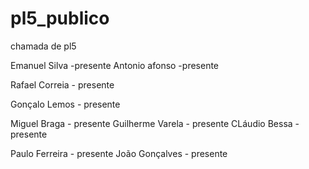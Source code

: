 # pl5_publico
chamada de pl5


Emanuel Silva -presente
Antonio afonso -presente

Rafael Correia - presente

Gonçalo Lemos - presente


Miguel Braga - presente
Guilherme Varela - presente
CLáudio Bessa - presente

Paulo Ferreira - presente
João Gonçalves - presente
